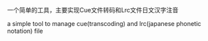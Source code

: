 一个简单的工具，主要实现Cue文件转码和Lrc文件日文汉字注音

a simple tool to manage cue(transcoding) and lrc(japanese phonetic notation) file